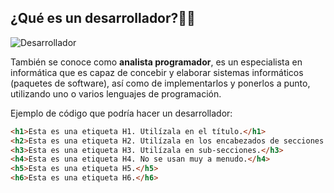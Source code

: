 ## ¿Qué es un desarrollador?:man_technologist:

![Desarrollador](https://webescuela.com/wp-content/uploads/2020/08/desarrollador-web.png)

También se conoce como **analista
programador**, es un especialista en
informática que es capaz de concebir y
elaborar sistemas informáticos (paquetes
de software), así como de implementarlos
y ponerlos a punto, utilizando uno o varios lenguajes de programación.

Ejemplo de código que podría hacer un desarrollador:

```html
<h1>Esta es una etiqueta H1. Utilízala en el título.</h1>
<h2>Esta es una etiqueta H2. Utilízala en los encabezados de secciones.</h2>
<h3>Esta es una etiqueta H3. Utilízala en sub-secciones.</h3>
<h4>Esta es una etiqueta H4. No se usan muy a menudo.</h4>
<h5>Esta es una etiqueta H5.</h5>
<h6>Esta es una etiqueta H6.</h6>
```
